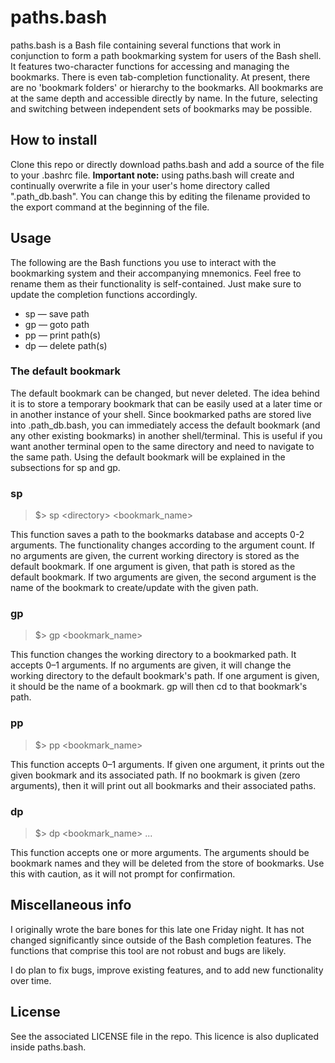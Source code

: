 # paths.bash

paths.bash is a Bash file containing several functions that work in conjunction to form a path bookmarking system for users of the Bash shell. It features two-character functions for accessing and managing the bookmarks. There is even tab-completion functionality. At present, there are no 'bookmark folders' or hierarchy to the bookmarks. All bookmarks are at the same depth and accessible directly by name. In the future, selecting and switching between independent sets of bookmarks may be possible.

## How to install

Clone this repo or directly download paths.bash and add a source of the file to your .bashrc file. **Important note:** using paths.bash will create and continually overwrite a file in your user's home directory called ".path_db.bash". You can change this by editing the filename provided to the export command at the beginning of the file.

## Usage

The following are the Bash functions you use to interact with the bookmarking system and their accompanying mnemonics. Feel free to rename them as their functionality is self-contained. Just make sure to update the completion functions accordingly.
* sp — save path
* gp — goto path
* pp — print path(s)
* dp — delete path(s)

### The default bookmark

The default bookmark can be changed, but never deleted. The idea behind it is to store a temporary bookmark that can be easily used at a later time or in another instance of your shell. Since bookmarked paths are stored live into .path_db.bash, you can immediately access the default bookmark (and any other existing bookmarks) in another shell/terminal. This is useful if you want another terminal open to the same directory and need to navigate to the same path. Using the default bookmark will be explained in the subsections for sp and gp.

### sp

> $> sp \<directory\> \<bookmark_name\>

This function saves a path to the bookmarks database and accepts 0-2 arguments. The functionality changes according to the argument count. If no arguments are given, the current working directory is stored as the default bookmark. If one argument is given, that path is stored as the default bookmark. If two arguments are given, the second argument is the name of the bookmark to create/update with the given path.

### gp

> $> gp \<bookmark_name\>

This function changes the working directory to a bookmarked path. It accepts 0–1 arguments. If no arguments are given, it will change the working directory to the default bookmark's path. If one argument is given, it should be the name of a bookmark. gp will then cd to that bookmark's path.

### pp

> $> pp \<bookmark_name\>

This function accepts 0–1 arguments. If given one argument, it prints out the given bookmark and its associated path. If no bookmark is given (zero arguments), then it will print out all bookmarks and their associated paths.

### dp

> $> dp \<bookmark_name\> ...

This function accepts one or more arguments. The arguments should be bookmark names and they will be deleted from the store of bookmarks. Use this with caution, as it will not prompt for confirmation.

## Miscellaneous info

I originally wrote the bare bones for this late one Friday night. It has not changed significantly since outside of the Bash completion features. The functions that comprise this tool are not robust and bugs are likely.

I do plan to fix bugs, improve existing features, and to add new functionality over time.

## License

See the associated LICENSE file in the repo. This licence is also duplicated inside paths.bash.
